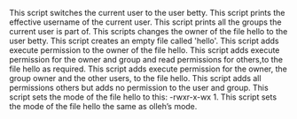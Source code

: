 This script switches the current user to the user betty.
This script prints the effective username of the current user.
This script prints all the groups the current user is part of.
This scripts changes the owner of the file hello to the user betty.
This script creates an empty file called 'hello'.
This script adds execute permission to the owner of the file hello.
This script adds execute permission for the owner and group and read permissions for others,to the file hello as required.
This script adds execute permission for the owner, the group owner and the other users, to the file hello.
This script adds all permissions others but adds no permission to the user and group.
This script sets the mode of the file hello to this: -rwxr-x-wx 1.
This script sets the mode of the file hello the same as olleh’s mode.

